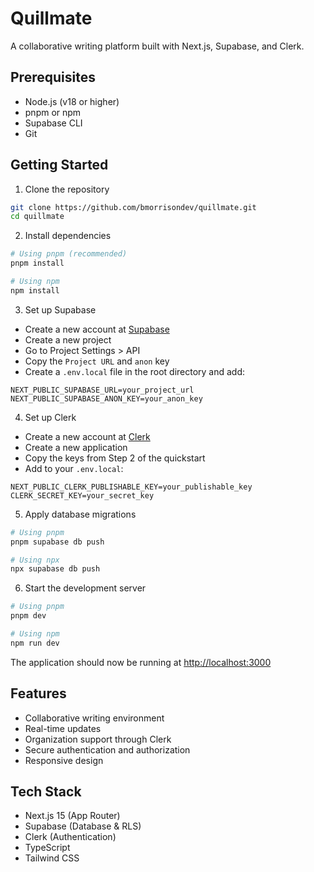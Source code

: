 # Quillmate

A collaborative writing platform built with Next.js, Supabase, and Clerk.

## Prerequisites

- Node.js (v18 or higher)
- pnpm or npm
- Supabase CLI
- Git

## Getting Started

1. Clone the repository
```bash
git clone https://github.com/bmorrisondev/quillmate.git
cd quillmate
```

2. Install dependencies
```bash
# Using pnpm (recommended)
pnpm install

# Using npm
npm install
```

3. Set up Supabase
- Create a new account at [Supabase](https://supabase.com)
- Create a new project
- Go to Project Settings > API
- Copy the `Project URL` and `anon` key
- Create a `.env.local` file in the root directory and add:
```
NEXT_PUBLIC_SUPABASE_URL=your_project_url
NEXT_PUBLIC_SUPABASE_ANON_KEY=your_anon_key
```

4. Set up Clerk
- Create a new account at [Clerk](https://clerk.dev)
- Create a new application
- Copy the keys from Step 2 of the quickstart
- Add to your `.env.local`:
```
NEXT_PUBLIC_CLERK_PUBLISHABLE_KEY=your_publishable_key
CLERK_SECRET_KEY=your_secret_key
```

5. Apply database migrations
```bash
# Using pnpm
pnpm supabase db push

# Using npx
npx supabase db push
```

6. Start the development server
```bash
# Using pnpm
pnpm dev

# Using npm
npm run dev
```

The application should now be running at [http://localhost:3000](http://localhost:3000)

## Features

- Collaborative writing environment
- Real-time updates
- Organization support through Clerk
- Secure authentication and authorization
- Responsive design

## Tech Stack

- Next.js 15 (App Router)
- Supabase (Database & RLS)
- Clerk (Authentication)
- TypeScript
- Tailwind CSS

